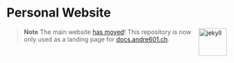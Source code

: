 # Personal Website

<a href="https://jekyllrb.com" target="_blank">
  <img alt="jekyll" height="64" align="right" src="https://cdn.jsdelivr.net/npm/@intergrav/devins-badges@2/assets/cozy/built-with/jekyll_vector.svg">
</a>

> **Note**
> The main website [has moved](https://codeberg.org/Andre601/website)!
> This repository is now only used as a landing page for [docs.andre601.ch](https://docs.andre601.ch).
